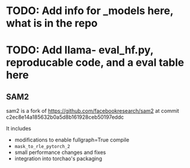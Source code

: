 # TODO: Add info for _models here, what is in the repo

# TODO: Add llama- eval_hf.py, reproducable code, and a eval table here


## SAM2
sam2 is a fork of https://github.com/facebookresearch/sam2 at commit c2ec8e14a185632b0a5d8b161928ceb50197eddc

It includes
- modifications to enable fullgraph=True compile
- `mask_to_rle_pytorch_2`
- small performance changes and fixes
- integration into torchao's packaging
